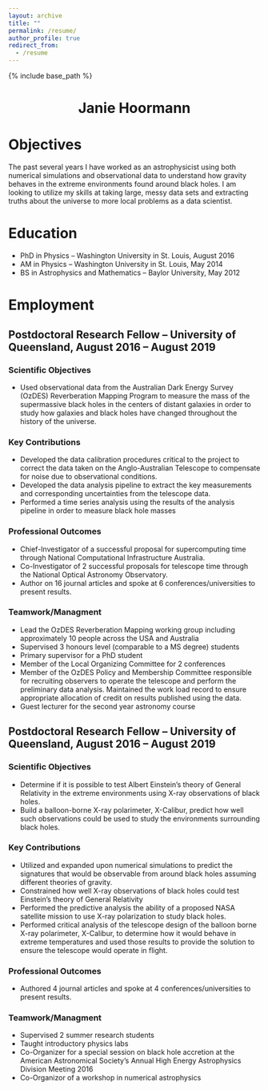```yaml
---
layout: archive
title: ""
permalink: /resume/
author_profile: true
redirect_from:
  - /resume
---
```


{% include base_path %}

<h1 style="text-align: center;" markdown="1">Janie Hoormann</h1>

# Objectives
The past several years I have worked as an astrophysicist using both numerical simulations and observational data to understand how gravity behaves in the extreme environments found around black holes.  I am looking to utilize my skills at taking large, messy data sets and extracting truths about the universe to more local problems as a data scientist.

# Education
* PhD in Physics – Washington University in St. Louis, August 2016
* AM in Physics – Washington University in St. Louis, May 2014
* BS in Astrophysics and Mathematics – Baylor University, May 2012

# Employment
## Postdoctoral Research Fellow – University of Queensland, August 2016 – August 2019
### Scientific Objectives
* Used observational data from the Australian Dark Energy Survey (OzDES) Reverberation Mapping Program to measure the mass of the supermassive black holes in the centers of distant galaxies in order to study how galaxies and black holes have changed throughout the history of the universe.
### Key Contributions
* Developed the data calibration procedures critical to the project to correct the data taken on the Anglo-Australian Telescope to compensate for noise due to observational conditions.
* Developed the data analysis pipeline to extract the key measurements and corresponding uncertainties from the telescope data.
* Performed a time series analysis using the results of the analysis pipeline in order to measure black hole masses 
### Professional Outcomes
*	Chief-Investigator of a successful proposal for supercomputing time through National Computational Infrastructure Australia.
*	Co-Investigator of 2 successful proposals for telescope time through the National Optical Astronomy Observatory.
*	Author on 16 journal articles and spoke at 6 conferences/universities to present results.

### Teamwork/Managment
* Lead the OzDES Reverberation Mapping working group including approximately 10 people across the USA and Australia
*	Supervised 3 honours level (comparable to a MS degree) students
*	Primary supervisor for a PhD student
*	Member of the Local Organizing Committee for 2 conferences
*	Member of the OzDES Policy and Membership Committee responsible for recruiting observers to operate the telescope and perform the preliminary data analysis. Maintained the work load record to ensure appropriate allocation of credit on results published using the data.
*	Guest lecturer for the second year astronomy course

## Postdoctoral Research Fellow – University of Queensland, August 2016 – August 2019
### Scientific Objectives
* Determine if it is possible to test Albert Einstein’s theory of General Relativity in the extreme environments using X-ray observations of black holes.
*	Build a balloon-borne X-ray polarimeter, X-Calibur, predict how well such observations could be used to study the environments surrounding black holes.
### Key Contributions
*	Utilized and expanded upon numerical simulations to predict the signatures that would be observable from around black holes assuming different theories of gravity.
*	Constrained how well X-ray observations of black holes could test Einstein’s theory of General Relativity
*	Performed the predictive analysis the ability of a proposed NASA satellite mission to use X-ray polarization to study black holes. 
*	Performed critical analysis of the telescope design of the balloon borne X-ray polarimeter, X-Calibur, to determine how it would behave in extreme temperatures and used those results to provide the solution to ensure the telescope would operate in flight.
### Professional Outcomes
*	Authored 4 journal articles and spoke at 4 conferences/universities to present results.
### Teamwork/Managment
*	Supervised 2 summer research students
*	Taught introductory physics labs
*	Co-Organizer for a special session on black hole accretion at the American Astronomical Society’s Annual High Energy Astrophysics Division Meeting 2016
*	Co-Organizor of a workshop in numerical astrophysics
